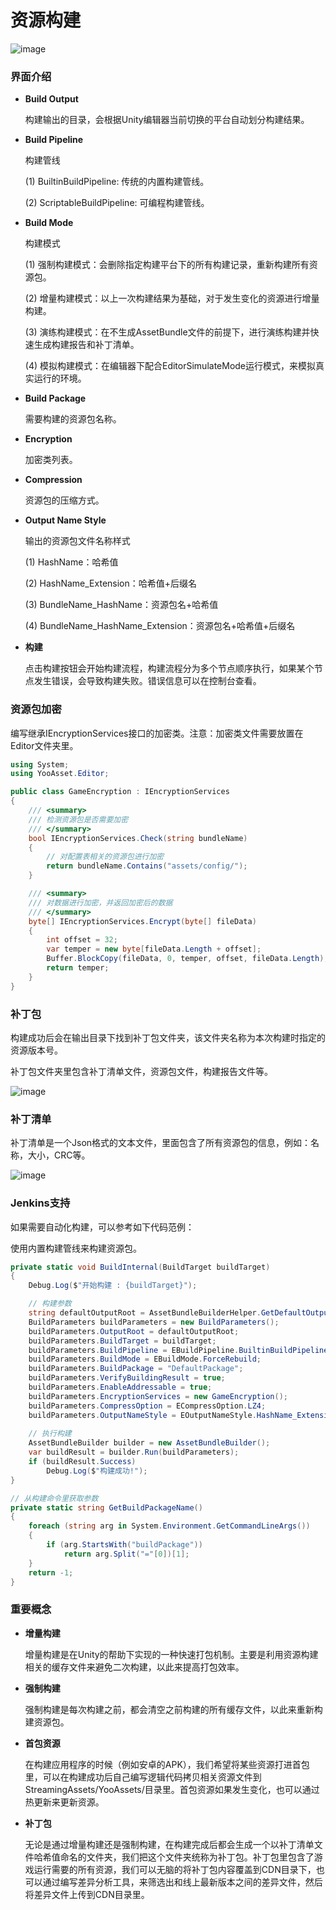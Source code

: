 # 资源构建

![image](./Image/AssetBuilder-img1.png)

### 界面介绍

- **Build Output**

  构建输出的目录，会根据Unity编辑器当前切换的平台自动划分构建结果。

- **Build Pipeline**

  构建管线

  (1) BuiltinBuildPipeline: 传统的内置构建管线。

  (2) ScriptableBuildPipeline: 可编程构建管线。

- **Build Mode**

  构建模式

  (1) 强制构建模式：会删除指定构建平台下的所有构建记录，重新构建所有资源包。

  (2) 增量构建模式：以上一次构建结果为基础，对于发生变化的资源进行增量构建。

  (3) 演练构建模式：在不生成AssetBundle文件的前提下，进行演练构建并快速生成构建报告和补丁清单。

  (4) 模拟构建模式：在编辑器下配合EditorSimulateMode运行模式，来模拟真实运行的环境。

- **Build Package**

  需要构建的资源包名称。

- **Encryption**

  加密类列表。

- **Compression**

  资源包的压缩方式。

- **Output Name Style**

  输出的资源包文件名称样式

  (1) HashName：哈希值

  (2) HashName_Extension：哈希值+后缀名

  (3) BundleName_HashName：资源包名+哈希值

  (4) BundleName_HashName_Extension：资源包名+哈希值+后缀名

- **构建**

  点击构建按钮会开始构建流程，构建流程分为多个节点顺序执行，如果某个节点发生错误，会导致构建失败。错误信息可以在控制台查看。

### 资源包加密

编写继承IEncryptionServices接口的加密类。注意：加密类文件需要放置在Editor文件夹里。

````C#
using System;
using YooAsset.Editor;

public class GameEncryption : IEncryptionServices
{
    /// <summary>
    /// 检测资源包是否需要加密
    /// </summary>
    bool IEncryptionServices.Check(string bundleName)
    {
        // 对配置表相关的资源包进行加密
        return bundleName.Contains("assets/config/");
    }

    /// <summary>
    /// 对数据进行加密，并返回加密后的数据
    /// </summary>
    byte[] IEncryptionServices.Encrypt(byte[] fileData)
    {
        int offset = 32;
        var temper = new byte[fileData.Length + offset];
        Buffer.BlockCopy(fileData, 0, temper, offset, fileData.Length);
        return temper;
    }
}
````

### 补丁包

构建成功后会在输出目录下找到补丁包文件夹，该文件夹名称为本次构建时指定的资源版本号。

补丁包文件夹里包含补丁清单文件，资源包文件，构建报告文件等。

![image](./Image/AssetBuilder-img4.png)

### 补丁清单

补丁清单是一个Json格式的文本文件，里面包含了所有资源包的信息，例如：名称，大小，CRC等。

![image](./Image/AssetBuilder-img2.png)

### Jenkins支持

如果需要自动化构建，可以参考如下代码范例：

使用内置构建管线来构建资源包。

````c#
private static void BuildInternal(BuildTarget buildTarget)
{
    Debug.Log($"开始构建 : {buildTarget}");

    // 构建参数
    string defaultOutputRoot = AssetBundleBuilderHelper.GetDefaultOutputRoot();
    BuildParameters buildParameters = new BuildParameters();
    buildParameters.OutputRoot = defaultOutputRoot;
    buildParameters.BuildTarget = buildTarget;
    buildParameters.BuildPipeline = EBuildPipeline.BuiltinBuildPipeline;
    buildParameters.BuildMode = EBuildMode.ForceRebuild;
    buildParameters.BuildPackage = "DefaultPackage";
    buildParameters.VerifyBuildingResult = true;
    buildParameters.EnableAddressable = true;
    buildParameters.EncryptionServices = new GameEncryption();
    buildParameters.CompressOption = ECompressOption.LZ4;
    buildParameters.OutputNameStyle = EOutputNameStyle.HashName_Extension;
    
    // 执行构建
    AssetBundleBuilder builder = new AssetBundleBuilder();
    var buildResult = builder.Run(buildParameters);
    if (buildResult.Success)
        Debug.Log($"构建成功!");
}

// 从构建命令里获取参数
private static string GetBuildPackageName()
{
    foreach (string arg in System.Environment.GetCommandLineArgs())
    {
        if (arg.StartsWith("buildPackage"))
            return arg.Split("="[0])[1];
    }
    return -1;
}
````

### 重要概念

- **增量构建**

  增量构建是在Unity的帮助下实现的一种快速打包机制。主要是利用资源构建相关的缓存文件来避免二次构建，以此来提高打包效率。

- **强制构建**

  强制构建是每次构建之前，都会清空之前构建的所有缓存文件，以此来重新构建资源包。

- **首包资源**

  在构建应用程序的时候（例如安卓的APK），我们希望将某些资源打进首包里，可以在构建成功后自己编写逻辑代码拷贝相关资源文件到StreamingAssets/YooAssets/目录里。首包资源如果发生变化，也可以通过热更新来更新资源。

- **补丁包**

  无论是通过增量构建还是强制构建，在构建完成后都会生成一个以补丁清单文件哈希值命名的文件夹，我们把这个文件夹统称为补丁包。补丁包里包含了游戏运行需要的所有资源，我们可以无脑的将补丁包内容覆盖到CDN目录下，也可以通过编写差异分析工具，来筛选出和线上最新版本之间的差异文件，然后将差异文件上传到CDN目录里。
